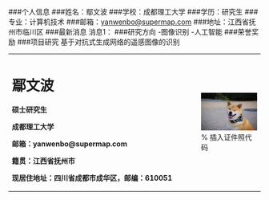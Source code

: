###个人信息
###姓名：鄢文波
###学校：成都理工大学
###学历：研究生
###专业：计算机技术
###邮箱：yanwenbo@supermap.com
###地址：江西省抚州市临川区
###最新消息
消息1：
###研究方向
-图像识别
-人工智能
###荣誉奖励
###项目研究
基于对抗式生成网络的遥感图像的识别
<table border="0">
  <tr>
    <td width="75%">
      <h1>鄢文波</h1>
      <p><b>硕士研究生</b></p>
      <p><b>成都理工大学</b></p>
      <p><b>邮箱：yanwenbo@supermap.com</b></p>
      <p><b>籍贯：江西省抚州市</b></p>
       <p><b>现居住地址：四川省成都市成华区，邮编：610051</b></p>
    </td>
    <td width="25%">
      <img src="/zhengjianzhao.jpg" width="100%">      % 插入证件照代码
    </td>
  </tr>
</table>

